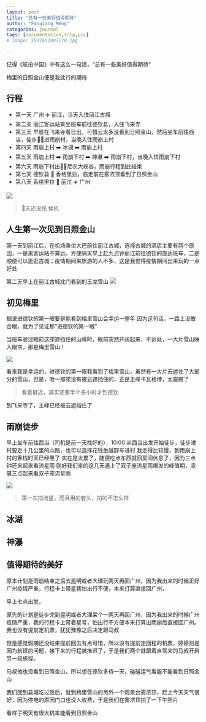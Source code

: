 ```yaml
---
layout: post
title: "总有一些美好值得期待"
author: "Fanqiang Meng"
categories: journal
tags: [documentation,trip,pic]
# image: 5541651987270.jpg

---
```


记得《航拍中国》中有这么一句话，“总有一些美好值得期待“

梅里的日照金山便是我此行的期待

## 行程

- 第一天 广州 ✈️  丽江，当天入住丽江古城
- 第二天 丽江客运站乘坐班车前往德钦县，入住飞来寺
- 第三天 早晨在飞来寺看日出，可惜云太多没看到日照金山，然后坐车前往西当，徒步🚶‍♂️进雨崩村，当晚入住雨崩上村
- 第四天 雨崩上村 ➡️ 冰湖 ➡️ 雨崩上村
- 第五天 雨崩上村 ➡️  雨崩下村 ➡️  神瀑 ➡️ 雨崩下村，当晚入住雨崩下村
- 第六天 雨崩下村出🚶‍♀️尼农大峡谷，雨崩行程到此结束
- 第七天 德钦县 🚗  香格里拉，临走前在雾浓顶看到了日照金山
- 第八天 香格里拉 🚗  丽江 ✈️  广州


<img src="{{site.url}}/assets/img/2021-12-13/IMG_2561.JPG"/>

> 天还没亮 候机


## 人生第一次见到日照金山
第一天到丽江后，在机场乘坐大巴前往丽江古城，选择古城的酒店主要有两个原因，一是离客运站不算远，方便隔天早上赶九点钟丽江前往德钦的直达班车，二是顺便可以逛逛古城；疫情期间来旅游的人不多，这是我觉得疫情期间出来玩的一点好处

第二天早上在丽江古城北门看到的玉龙雪山
<img src="{{site.url}}/assets/img/2021-12-13/DSC_1292.JPG"/>


## 初见梅里
据说进德钦的第一眼要是能看到梅里雪山会幸运一整年
因为这句话，一路上没敢合眼，就为了见证那“进德钦的第一眼”

当班车驶过眼前这座遮挡住的山峰时，眼前突然开阔起来，不远处，一大片雪山映入眼帘，那是梅里雪山！

<img src="{{site.url}}/assets/img/2021-12-13/1647156223135.JPG"/>

看来我是幸运的，进德钦的第一眼我看到了梅里雪山，虽然有一大片云遮住了大部分的雪山，但是，唯一那座没有被云遮挡住的，正是主峰卡瓦格博，太震撼了
> 看着挺近，其实还要半个多小时才到德钦



到飞来寺了，主峰已经被云遮挡住了

## 雨崩徒步

早上坐车前往西当（司机是前一天找好的），10:00 从西当出发开始徒步，徒步进村要走十几公里的山路，也可以选择花钱坐越野车进村
我走得比较慢，到雨崩上村的客栈时天已经黑了
实在是太累了，随便吃点东西就回房间休息了，因为三点钟还来起来看流星雨
刚好我们来的这几天遇上了双子座流星雨爆发的峰值期，凌晨三点起来看双子座流星雨

<img src="{{site.url}}/assets/img/2021-12-13/IMG_2562.PNG"/>

> 第一次拍流星，而且用的套头，拍的不怎么样

## 冰湖


## 神瀑


## 值得期待的美好

原本计划是雨崩结束之后去昆明或者大理玩两天再回广州，因为我出来的时候正好广州疫情严重，行程卡上带星我怕出行不便，本来打算直接回广州，

早上七点出发，




原先的计划是徒步完到昆明或者大理呆个一两天再回广州，因为我出来的时候广州疫情严重，我的行程卡上带着星号，怕出行不方便本来打算出雨崩后直接回广州。我也没有提前定机票，犹犹豫豫之后决定跟马叔

但是感觉假期还没结束提前回去有点可惜，所以没有提前定回程的机票，婷婷则是因为航班的问题，接下来的行程被推迟了，于是我们两个就跟着自驾来的马叔开启另一段旅程。

马叔他也没看到日照金山，所以想在德钦多待一天，碰碰运气看能不能看到日照金山


我们回到县城吃过饭后，就到梅里雪山的另外一个观景台雾浓顶，赶上今天天气很好，因为停电的原因门口也没人收费，于是我们在雾浓顶拍了一下午照片

看样子明天有很大机率能看到日照金山












